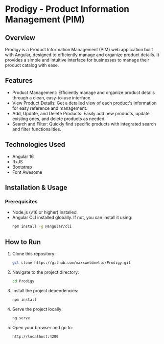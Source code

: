 # Prodigy - Product Information Management (PIM)

## Overview
Prodigy is a Product Information Management (PIM) web application built with Angular, designed to efficiently manage and organize product details. It provides a simple and intuitive interface for businesses to manage their product catalog with ease.

## Features
- Product Management: Efficiently manage and organize product details through a clean, easy-to-use interface.
- View Product Details: Get a detailed view of each product's information for easy reference and management.
- Add, Update, and Delete Products: Easily add new products, update existing ones, and delete products as needed.
- Search and Filter: Quickly find specific products with integrated search and filter functionalities.

## Technologies Used
- Angular 16
- RxJS
- Bootstrap
- Font Awesome

## Installation & Usage
### Prerequisites
- Node.js (v16 or higher) installed.
- Angular CLI installed globally. If not, you can install it using:
  ```sh
  npm install -g @angular/cli
  ```

## How to Run
1. Clone this repository:
   ```sh
   git clone https://github.com/maxxweldmello/Prodigy.git
   ```
2. Navigate to the project directory:
   ```sh
   cd Prodigy
   ```
3. Install the project dependencies:
   ```sh
   npm install
   ```
4. Serve the project locally:
   ```sh
   ng serve
   ```
5. Open your browser and go to:
   ```sh
   http://localhost:4200
   ```
